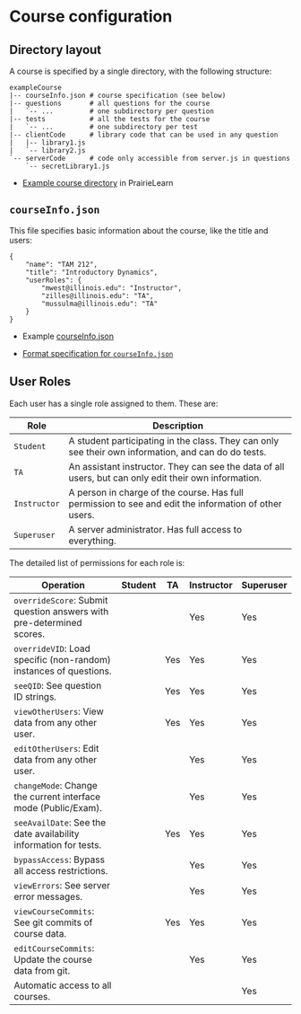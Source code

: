 
# Course configuration

## Directory layout

A course is specified by a single directory, with the following structure:

    exampleCourse
    |-- courseInfo.json # course specification (see below)
    |-- questions       # all questions for the course
    |   `-- ...         # one subdirectory per question
    |-- tests           # all the tests for the course
    |   `-- ...         # one subdirectory per test
    |-- clientCode      # library code that can be used in any question
    |   |-- library1.js
    |   `-- library2.js
    `-- serverCode      # code only accessible from server.js in questions
        `-- secretLibrary1.js

* [Example course directory](https://github.com/PrairieLearn/PrairieLearn/blob/master/exampleCourse) in PrairieLearn


## `courseInfo.json`

This file specifies basic information about the course, like the title and users:

    {
        "name": "TAM 212",
        "title": "Introductory Dynamics",
        "userRoles": {
            "mwest@illinois.edu": "Instructor",
            "zilles@illinois.edu": "TA",
            "mussulma@illinois.edu": "TA"
        }
    }

* Example [courseInfo.json](https://github.com/PrairieLearn/PrairieLearn/blob/master/exampleCourse/courseInfo.json)

* [Format specification for `courseInfo.json`](https://github.com/PrairieLearn/PrairieLearn/blob/master/backend/schemas/courseInfo.json)


## User Roles

Each user has a single role assigned to them. These are:

Role         | Description
---          | ---
`Student`    | A student participating in the class. They can only see their own information, and can do do tests.
`TA`         | An assistant instructor. They can see the data of all users, but can only edit their own information.
`Instructor` | A person in charge of the course. Has full permission to see and edit the information of other users.
`Superuser`  | A server administrator. Has full access to everything.

The detailed list of permissions for each role is:

Operation                                                             | Student | TA  | Instructor | Superuser
---                                                                   | ---     | --- | ---        | ---
`overrideScore`: Submit question answers with pre-determined scores.  |         |     | Yes        | Yes
`overrideVID`: Load specific (non-random) instances of questions.     |         | Yes | Yes        | Yes
`seeQID`: See question ID strings.                                    |         | Yes | Yes        | Yes
`viewOtherUsers`: View data from any other user.                      |         | Yes | Yes        | Yes
`editOtherUsers`: Edit data from any other user.                      |         |     | Yes        | Yes
`changeMode`: Change the current interface mode (Public/Exam).        |         |     | Yes        | Yes
`seeAvailDate`: See the date availability information for tests.      |         | Yes | Yes        | Yes
`bypassAccess`: Bypass all access restrictions.                       |         |     | Yes        | Yes
`viewErrors`: See server error messages.                              |         |     | Yes        | Yes
`viewCourseCommits`: See git commits of course data.                  |         | Yes | Yes        | Yes
`editCourseCommits`: Update the course data from git.                 |         |     | Yes        | Yes
Automatic access to all courses.                                      |         |     |            | Yes
